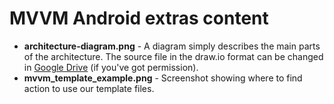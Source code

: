 # MVVM Android extras content

- **architecture-diagram.png** - A diagram simply describes the main parts of the architecture. The source file in the draw.io format can be changed in [Google Drive](https://drive.google.com/drive/u/1/folders/1SkculA_-hh0Is6bfxd8HrgF6Iv6hXQ3s) (if you've got permission).
- **mvvm_template_example.png** - Screenshot showing where to find action to use our template files.
